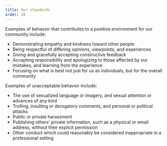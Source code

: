 ```yaml
---
title: Our standards
order: 20
---
```


Examples of behavior that contributes to a positive environment for our community include:

 - Demonstrating empathy and kindness toward other people
 - Being respectful of differing opinions, viewpoints, and experiences
 - Giving and gracefully accepting constructive feedback
 - Accepting responsibility and apologizing to those affected by our mistakes, and learning from the experience
 - Focusing on what is best not just for us as individuals, but for the overall community

Examples of unacceptable behavior include:

 - The use of sexualized language or imagery, and sexual attention or advances of any kind
 - Trolling, insulting or derogatory comments, and personal or political attacks
 - Public or private harassment
 - Publishing others’ private information, such as a physical or email address, without their explicit permission
 - Other conduct which could reasonably be considered inappropriate in a professional setting
